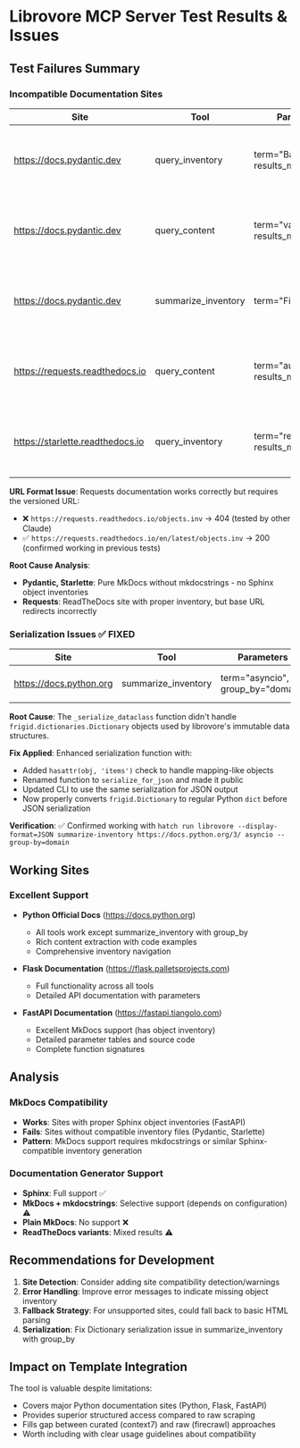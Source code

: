 # Librovore MCP Server Test Results & Issues

## Test Failures Summary

### Incompatible Documentation Sites

| Site | Tool | Parameters | Error | Analysis |
|------|------|------------|-------|----------|
| https://docs.pydantic.dev | query_inventory | term="BaseModel", results_max=3 | "No processor found to handle source: inventory" | ❌ No objects.inv (404) |
| https://docs.pydantic.dev | query_content | term="validation", results_max=3 | "No processor found to handle source: inventory" | ❌ No objects.inv (404) |
| https://docs.pydantic.dev | summarize_inventory | term="Field" | "No processor found to handle source: inventory" | ❌ No objects.inv (404) |
| https://requests.readthedocs.io | query_content | term="authentication", results_max=3 | "No processor found to handle source: inventory" | ⚠️ URL issue - use `/en/latest/` |
| https://starlette.readthedocs.io | query_inventory | term="request", results_max=3 | "No processor found to handle source: inventory" | ❌ No objects.inv (404) |

**URL Format Issue**: Requests documentation works correctly but requires the versioned URL:
- ❌ `https://requests.readthedocs.io/objects.inv` → 404 (tested by other Claude)
- ✅ `https://requests.readthedocs.io/en/latest/objects.inv` → 200 (confirmed working in previous tests)

**Root Cause Analysis**:
- **Pydantic, Starlette**: Pure MkDocs without mkdocstrings - no Sphinx object inventories
- **Requests**: ReadTheDocs site with proper inventory, but base URL redirects incorrectly

### Serialization Issues ✅ FIXED

| Site | Tool | Parameters | Error | Status |
|------|------|------------|-------|--------|
| https://docs.python.org | summarize_inventory | term="asyncio", group_by="domain" | "Unable to serialize unknown type: <class 'frigid.dictionaries.Dictionary'>" | ✅ Fixed in functions.py:410 |

**Root Cause**: The `_serialize_dataclass` function didn't handle `frigid.dictionaries.Dictionary` objects used by librovore's immutable data structures.

**Fix Applied**: Enhanced serialization function with:
- Added `hasattr(obj, 'items')` check to handle mapping-like objects 
- Renamed function to `serialize_for_json` and made it public
- Updated CLI to use the same serialization for JSON output
- Now properly converts `frigid.Dictionary` to regular Python `dict` before JSON serialization

**Verification**: ✅ Confirmed working with `hatch run librovore --display-format=JSON summarize-inventory https://docs.python.org/3/ asyncio --group-by=domain`

## Working Sites

### Excellent Support
- **Python Official Docs** (https://docs.python.org)
  - All tools work except summarize_inventory with group_by
  - Rich content extraction with code examples
  - Comprehensive inventory navigation

- **Flask Documentation** (https://flask.palletsprojects.com)
  - Full functionality across all tools
  - Detailed API documentation with parameters

- **FastAPI Documentation** (https://fastapi.tiangolo.com)  
  - Excellent MkDocs support (has object inventory)
  - Detailed parameter tables and source code
  - Complete function signatures

## Analysis

### MkDocs Compatibility
- **Works**: Sites with proper Sphinx object inventories (FastAPI)
- **Fails**: Sites without compatible inventory files (Pydantic, Starlette)
- **Pattern**: MkDocs support requires mkdocstrings or similar Sphinx-compatible inventory generation

### Documentation Generator Support
- **Sphinx**: Full support ✅
- **MkDocs + mkdocstrings**: Selective support (depends on configuration) ⚠️
- **Plain MkDocs**: No support ❌
- **ReadTheDocs variants**: Mixed results ⚠️

## Recommendations for Development

1. **Site Detection**: Consider adding site compatibility detection/warnings
2. **Error Handling**: Improve error messages to indicate missing object inventory
3. **Fallback Strategy**: For unsupported sites, could fall back to basic HTML parsing
4. **Serialization**: Fix Dictionary serialization issue in summarize_inventory with group_by

## Impact on Template Integration

The tool is valuable despite limitations:
- Covers major Python documentation sites (Python, Flask, FastAPI)
- Provides superior structured access compared to raw scraping
- Fills gap between curated (context7) and raw (firecrawl) approaches
- Worth including with clear usage guidelines about compatibility